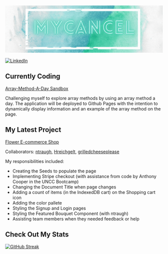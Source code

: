<!--
**mycancel/mycancel** is a ✨ _special_ ✨ repository because its `README.md` (this file) appears on your GitHub profile.

Here are some ideas to get you started:

- 🔭 I’m currently working on ...
- 🌱 I’m currently learning ...
- 👯 I’m looking to collaborate on ...
- 🤔 I’m looking for help with ...
- 💬 Ask me about ...
- 📫 How to reach me: ...
- 😄 Pronouns: ...
- ⚡ Fun fact: ...
-->

[![Header](/Header.gif)](https://github.com/mycancel)

[![LinkedIn](https://img.shields.io/badge/LinkedIn-0A66C2?style=for-the-badge&logo=LinkedIn&logoColor=white)](https://www.linkedin.com/in/mary-cance/)

## Currently Coding

[Array-Method-A-Day Sandbox](https://github.com/mycancel/array-method-a-day)

Challenging myself to explore array methods by using an array method a day. The application will be deployed to Github Pages with the intention to dynamically display information and an example of the array method on the page.

## My Latest Project

[Flower E-commerce Shop](https://github.com/ntraugh/flower-shop)

Collaborators: [ntraugh](https://github.com/ntraugh), [Hreichgelt](https://github.com/Hreichgelt), [grilledcheeseplease](https://github.com/grilledcheeseplease)

My responsibilities included: 

 - Creating the Seeds to populate the page
 - Implementing Stripe checkout (with assistance from code by Anthony Cooper in the UNCC Bootcamp)
 - Changing the Document Title when page changes
 - Adding a count of items (in the IndexedDB cart) on the Shopping cart icon
 - Adding the color pallete
 - Styling the Signup and Login pages
 - Styling the Featured Bouquet Component (with ntraugh)
 - Assisting team members when they needed feedback or help
 
## Check Out My Stats
[![GitHub Streak](http://github-readme-streak-stats.herokuapp.com?user=mycancel&theme=dark&hide_border=true&date_format=M%20j%5B%2C%20Y%5D&fire=AFE0DB&ring=71A79C&currStreakNum=F3F4F4&sideLabels=AFE0DB&currStreakLabel=AFE0DB&dates=F3F4F4&sideNums=F3F4F4&stroke=F3F4F4)](https://git.io/streak-stats)
